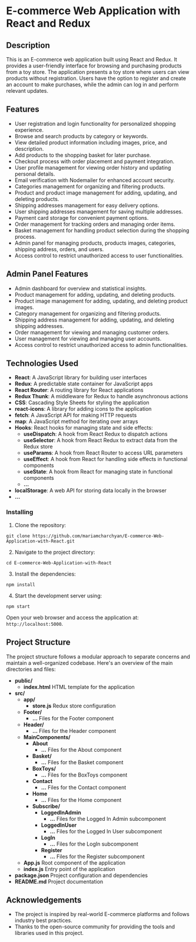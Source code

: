 # E-commerce Web Application with React and Redux


## Description

This is an E-commerce web application built using React and Redux. It provides a user-friendly interface for browsing and purchasing products from a toy store. The application presents a toy store where users can view products without registration. Users have the option to register and create an account to make purchases, while the admin can log in and perform relevant updates.

## Features

* User registration and login functionality for personalized shopping experience.
* Browse and search products by category or keywords.
* View detailed product information including images, price, and description.
* Add products to the shopping basket for later purchase.
* Checkout process with order placement and payment integration.
* User profile management for viewing order history and updating personal details.
* Email verification with Nodemailer for enhanced account security.
* Categories management for organizing and filtering products.
* Product and product image management for adding, updating, and deleting products.
* Shipping addresses management for easy delivery options.
* User shipping addresses management for saving multiple addresses.
* Payment card storage for convenient payment options.
* Order management for tracking orders and managing order items.
* Basket management for handling product selection during the shopping process.
* Admin panel for managing products, products images, categories, shipping address, orders, and users.
* Access control to restrict unauthorized access to user functionalities.

## Admin Panel Features
* Admin dashboard for overview and statistical insights.
* Product management for adding, updating, and deleting products.
* Product image management for adding, updating, and deleting product images.
* Category management for organizing and filtering products.
* Shipping address management for adding, updating, and deleting shipping addresses.
* Order management for viewing and managing customer orders.
* User management for viewing and managing user accounts.
* Access control to restrict unauthorized access to admin functionalities.


## Technologies Used

* **React**: A JavaScript library for building user interfaces
* **Redux**: A predictable state container for JavaScript apps
* **React Router**: A routing library for React applications
* **Redux Thunk**: A middleware for Redux to handle asynchronous actions
* **CSS**: Cascading Style Sheets for styling the application
* **react-icons**: A library for adding icons to the application
* **fetch**: A JavaScript API for making HTTP requests
* **map**: A JavaScript method for iterating over arrays
* **Hooks**: React hooks for managing state and side effects:
  - **useDispatch**: A hook from React Redux to dispatch actions
  - **useSelector**: A hook from React Redux to extract data from the Redux store
  - **useParams**: A hook from React Router to access URL parameters
  - **useEffect**: A hook from React for handling side effects in functional components
  - **useState**: A hook from React for managing state in functional components
  - **...**
* **localStorage**: A web API for storing data locally in the browser
* **...**

### Installing

1. Clone the repository:
```
git clone https://github.com/mariamcharchyan/E-commerce-Web-Application-with-React.git
```

2. Navigate to the project directory:
```
cd E-commerce-Web-Application-with-React
```

3. Install the dependencies:
```
npm install
```

4. Start the development server using:
```
npm start
```

Open your web browser and access the application at: `http://localhost:5000`.


## Project Structure

The project structure follows a modular approach to separate concerns and maintain a well-organized codebase. Here's an overview of the main directories and files:

- **public/**
  - **index.html** HTML template for the application
- **src/**
    - **app/**
        - **store.js** Redux store configuration
    - **Footer/**
        - **...** Files for the Footer component
    - **Header/**
        - **...** Files for the Header component
    - **MainComponents/**
        - **About**
            - **...** Files for the About component
        - **Basket/**
            - **...** Files for the Basket component
        - **BoxToys/**
            - **...** Files for the BoxToys component
        - **Contact**
            - **...** Files for the Contact component
        - **Home**
            - **...** Files for the Home component
        - **Subscribe/**
            - **LoggedInAdmin**
                - **...** Files for the Logged In Admin subcomponent
            - **LoggedInUser**
                - **...** Files for the Logged In User subcomponent
            - **LogIn**
                - **...** Files for the LogIn subcomponent
            - **Register**
                - **...** Files for the Register subcomponent
    - **App.js** Root component of the application
    - **index.js** Entry point of the application
- **package.json** Project configuration and dependencies
- **README.md** Project documentation

## Acknowledgements
* The project is inspired by real-world E-commerce platforms and follows industry best practices.
* Thanks to the open-source community for providing the tools and libraries used in this project.